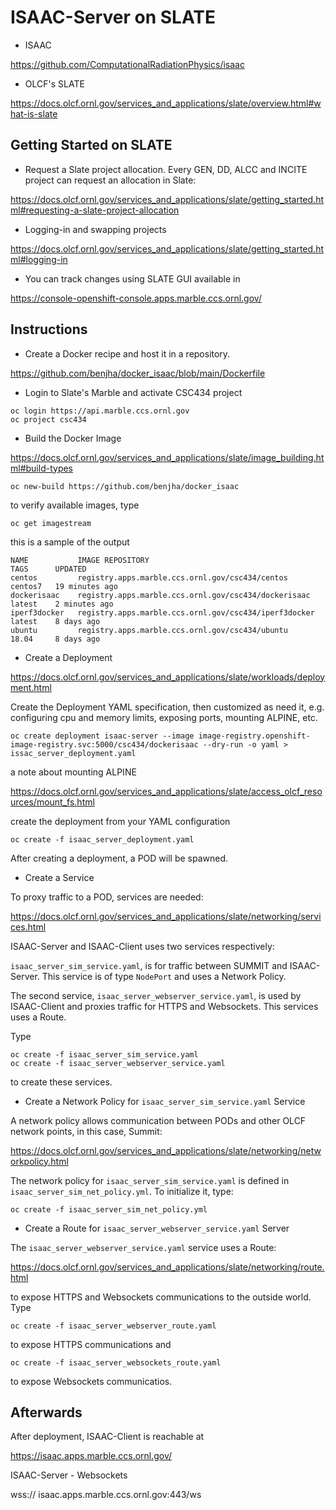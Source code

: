 # ISAAC-Server on SLATE

- ISAAC

https://github.com/ComputationalRadiationPhysics/isaac


- OLCF's SLATE

https://docs.olcf.ornl.gov/services_and_applications/slate/overview.html#what-is-slate
 

## Getting Started on SLATE

- Request a Slate project allocation. Every GEN, DD, ALCC and INCITE project can request an allocation
in Slate:

https://docs.olcf.ornl.gov/services_and_applications/slate/getting_started.html#requesting-a-slate-project-allocation

- Logging-in and swapping projects

https://docs.olcf.ornl.gov/services_and_applications/slate/getting_started.html#logging-in

- You can track changes using SLATE GUI available in

https://console-openshift-console.apps.marble.ccs.ornl.gov/


## Instructions

- Create a Docker recipe and host it in a repository. 

https://github.com/benjha/docker_isaac/blob/main/Dockerfile

- Login to Slate's Marble and activate CSC434 project

```
oc login https://api.marble.ccs.ornl.gov
oc project csc434
```

- Build the Docker Image

https://docs.olcf.ornl.gov/services_and_applications/slate/image_building.html#build-types

```
oc new-build https://github.com/benjha/docker_isaac 
```

to verify available images, type

```
oc get imagestream
```

this is a sample of the output

```
NAME           IMAGE REPOSITORY                                        TAGS      UPDATED
centos         registry.apps.marble.ccs.ornl.gov/csc434/centos         centos7   19 minutes ago
dockerisaac    registry.apps.marble.ccs.ornl.gov/csc434/dockerisaac    latest    2 minutes ago
iperf3docker   registry.apps.marble.ccs.ornl.gov/csc434/iperf3docker   latest    8 days ago
ubuntu         registry.apps.marble.ccs.ornl.gov/csc434/ubuntu         18.04     8 days ago
``` 

- Create a Deployment

https://docs.olcf.ornl.gov/services_and_applications/slate/workloads/deployment.html

Create the Deployment YAML specification, then customized as need it, e.g. configuring cpu and memory limits, exposing ports, mounting ALPINE, etc.

```
oc create deployment isaac-server --image image-registry.openshift-image-registry.svc:5000/csc434/dockerisaac --dry-run -o yaml > issac_server_deployment.yaml
```

a note about mounting ALPINE

https://docs.olcf.ornl.gov/services_and_applications/slate/access_olcf_resources/mount_fs.html


create the deployment from your YAML configuration

```
oc create -f isaac_server_deployment.yaml
```

After creating a deployment, a POD will be spawned. 

- Create a Service

To proxy traffic to a POD, services are needed:

https://docs.olcf.ornl.gov/services_and_applications/slate/networking/services.html

ISAAC-Server and ISAAC-Client uses two services respectively:

`isaac_server_sim_service.yaml`, is for traffic between SUMMIT and ISAAC-Server. This service is of type `NodePort` and uses a Network Policy.

The second service, `isaac_server_webserver_service.yaml`, is used by ISAAC-Client and proxies traffic for HTTPS and Websockets. This services uses a Route.

Type

```
oc create -f isaac_server_sim_service.yaml
oc create -f isaac_server_webserver_service.yaml
```

to create these services.


- Create a Network Policy for `isaac_server_sim_service.yaml` Service

A network policy allows communication between PODs and other OLCF network points, in this case, Summit:

https://docs.olcf.ornl.gov/services_and_applications/slate/networking/networkpolicy.html

The network policy for `isaac_server_sim_service.yaml` is defined in `isaac_server_sim_net_policy.yml`. To initialize it, type:

```
oc create -f isaac_server_sim_net_policy.yml
```

- Create a Route for `isaac_server_webserver_service.yaml` Server

The `isaac_server_webserver_service.yaml` service uses a Route: 

https://docs.olcf.ornl.gov/services_and_applications/slate/networking/route.html

to expose HTTPS and Websockets communications to the outside world. Type

```
oc create -f isaac_server_webserver_route.yaml
```

to expose HTTPS communications  and

```
oc create -f isaac_server_websockets_route.yaml
```

to expose Websockets communicatios.

## Afterwards

After deployment, ISAAC-Client is reachable at

https://isaac.apps.marble.ccs.ornl.gov/

ISAAC-Server - Websockets

wss:// isaac.apps.marble.ccs.ornl.gov:443/ws

